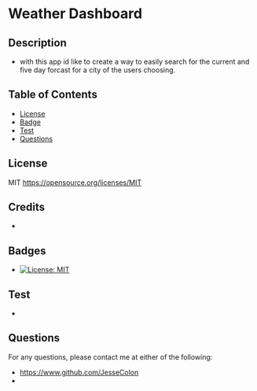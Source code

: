 # Weather Dashboard

## Description

* with this app id like to create a way to easily search for the current and five day forcast for a city of the users choosing.

## Table of Contents

* [License](#license)
* [Badge](#badge)
* [Test](#test)
* [Questions](#questions)

## License
   MIT 
   https://opensource.org/licenses/MIT

## Credits

* 

## Badges

* [![License: MIT](https://img.shields.io/badge/License-MIT-yellow.svg)](https://opensource.org/licenses/MIT)

## Test

* 

## Questions

For any questions, please contact me at either of the following:
* https://www.github.com/JesseColon
* 

